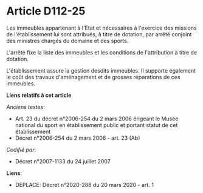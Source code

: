 # Article D112-25

Les immeubles appartenant à l'Etat et nécessaires à l'exercice des missions de l'établissement lui sont attribués, à titre de
dotation, par arrêté conjoint des ministres chargés du domaine et des sports.

L'arrêté fixe la liste des immeubles et les conditions de l'attribution à titre de dotation.

L'établissement assure la gestion desdits immeubles. Il supporte également le coût des travaux d'aménagement et de grosses
réparations de ces immeubles.

**Liens relatifs à cet article**

_Anciens textes_:

  - Art. 23 du décret n°2006-254 du 2 mars 2006 érigeant le Musée national du sport en établissement public et portant statut de cet établissement
  - Décret n°2006-254 du 2 mars 2006 - art. 23 (Ab)

_Codifié par_:

  - Décret n°2007-1133 du 24 juillet 2007

**Liens**:

  - DEPLACE: Décret n°2020-288 du 20 mars 2020 - art. 1
